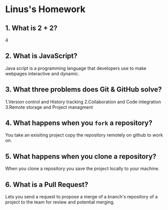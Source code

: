 # Linus's Homework

## 1. What is 2 + 2?

4

## 2. What is JavaScript?

Java script is a programming language that developers use to make webpages interactive and dynamic.

## 3. What three problems does Git & GitHub solve?

1.Version control and History tracking
2.Collaboration and Code integration
3.Remote storage and Project managment

## 4. What happens when you `fork` a repository?

You take an exisiting project copy the repository remotely on github to work on.

## 5. What happens when you clone a repository?

When you clone a repository you save the project locally to your machine.

## 6. What is a Pull Request?

Lets you send a request to propose a merge of a branch's repository of a project to the team for review and potential merging.

